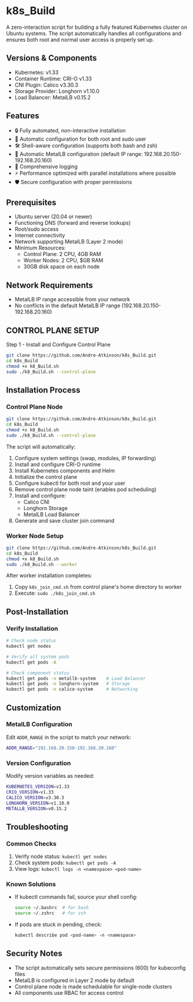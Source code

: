 # k8s_Build

A zero-interaction script for building a fully featured Kubernetes cluster on Ubuntu systems. The script automatically handles all configurations and ensures both root and normal user access is properly set up.

## Versions & Components
- Kubernetes: v1.33
- Container Runtime: CRI-O v1.33
- CNI Plugin: Calico v3.30.3
- Storage Provider: Longhorn v1.10.0
- Load Balancer: MetalLB v0.15.2

## Features
- 🔒 Fully automated, non-interactive installation
- 🔑 Automatic configuration for both root and sudo user
- 🛠️ Shell-aware configuration (supports both bash and zsh)
- 🔄 Automatic MetalLB configuration (default IP range: 192.168.20.150-192.168.20.160)
- 📝 Comprehensive logging
- ⚡ Performance optimized with parallel installations where possible
- 🛡️ Secure configuration with proper permissions

## Prerequisites
- Ubuntu server (20.04 or newer)
- Functioning DNS (forward and reverse lookups)
- Root/sudo access
- Internet connectivity
- Network supporting MetalLB (Layer 2 mode)
- Minimum Resources:
  - Control Plane: 2 CPU, 4GB RAM
  - Worker Nodes: 2 CPU, $GB RAM
  - 30GB disk space on each node

## Network Requirements
- MetalLB IP range accessible from your network
- No conflicts in the default MetalLB IP range (192.168.20.150-192.168.20.160)

## CONTROL PLANE SETUP
Step 1 - Install and Configure Control Plane
```bash
git clone https://github.com/Andre-Atkinson/k8s_Build.git
cd k8s_Build
chmod +x k8_Build.sh
sudo ./k8_Build.sh --control-plane
```

## Installation Process

### Control Plane Node
```bash
git clone https://github.com/Andre-Atkinson/k8s_Build.git
cd k8s_Build
chmod +x k8_Build.sh
sudo ./k8_Build.sh --control-plane
```

The script will automatically:
1. Configure system settings (swap, modules, IP forwarding)
2. Install and configure CRI-O runtime
3. Install Kubernetes components and Helm
4. Initialize the control plane
5. Configure kubectl for both root and your user
6. Remove control plane node taint (enables pod scheduling)
7. Install and configure:
   - Calico CNI
   - Longhorn Storage
   - MetalLB Load Balancer
8. Generate and save cluster join command

### Worker Node Setup
```bash
git clone https://github.com/Andre-Atkinson/k8s_Build.git
cd k8s_Build
chmod +x k8_Build.sh
sudo ./k8_Build.sh --worker
```

After worker installation completes:
1. Copy `k8s_join_cmd.sh` from control plane's home directory to worker
2. Execute: `sudo ./k8s_join_cmd.sh`

## Post-Installation

### Verify Installation
```bash
# Check node status
kubectl get nodes

# Verify all system pods
kubectl get pods -A

# Check component status
kubectl get pods -n metallb-system    # Load Balancer
kubectl get pods -n longhorn-system   # Storage
kubectl get pods -n calico-system     # Networking
```

## Customization

### MetalLB Configuration
Edit `ADDR_RANGE` in the script to match your network:
```bash
ADDR_RANGE="192.168.20.150-192.168.20.160"
```

### Version Configuration
Modify version variables as needed:
```bash
KUBERNETES_VERSION=v1.33
CRIO_VERSION=v1.33
CALICO_VERSION=v3.30.3
LONGHORN_VERSION=v1.10.0
METALLB_VERSION=v0.15.2
```

## Troubleshooting

### Common Checks
1. Verify node status: `kubectl get nodes`
2. Check system pods: `kubectl get pods -A`
3. View logs: `kubectl logs -n <namespace> <pod-name>`

### Known Solutions
- If kubectl commands fail, source your shell config:
  ```bash
  source ~/.bashrc  # for bash
  source ~/.zshrc   # for zsh
  ```
- If pods are stuck in pending, check:
  ```bash
  kubectl describe pod <pod-name> -n <namespace>
  ```

## Security Notes
- The script automatically sets secure permissions (600) for kubeconfig files
- MetalLB is configured in Layer 2 mode by default
- Control plane node is made schedulable for single-node clusters
- All components use RBAC for access control 
